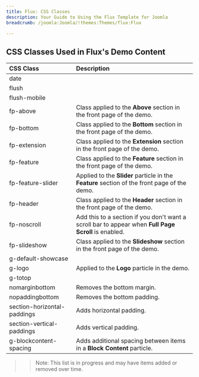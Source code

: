 ```yaml
---
title: Flux: CSS Classes
description: Your Guide to Using the Flux Template for Joomla
breadcrumb: /joomla:Joomla/!themes:Themes/flux:Flux

---
```


## CSS Classes Used in Flux's Demo Content

| CSS Class                   | Description                                                                                                             |
| :-----                      | :-----                                                                                                                  |
| date                        |                                                                                                                         |
| flush                       |                                                                                                                         |
| flush-mobile                |                                                                                                                         |
| fp-above                    | Class applied to the **Above** section in the front page of the demo.                                                   |
| fp-bottom                   | Class applied to the **Bottom** section in the front page of the demo.                                                  |
| fp-extension                | Class applied to the **Extension** section in the front page of the demo.                                               |
| fp-feature                  | Class applied to the **Feature** section in the front page of the demo.                                                 |
| fp-feature-slider           | Applied to the **Slider** particle in the **Feature** section of the front page of the demo.                            |
| fp-header                   | Class applied to the **Header** section in the front page of the demo.                                                  |
| fp-noscroll                 | Add this to a section if you don't want a scroll bar to appear when **Full Page Scroll** is enabled.                    |
| fp-slideshow                | Class applied to the **Slideshow** section in the front page of the demo.                                               |
| g-default-showcase          |                                                                                                                         |
| g-logo                      | Applied to the **Logo** particle in the demo.                                                                           |
| g-totop                     |                                                                                                                         |
| nomarginbottom              | Removes the bottom margin.                                                                                              |
| nopaddingbottom             | Removes the bottom padding.                                                                                             |
| section-horizontal-paddings | Adds horizontal padding.                                                                                                |
| section-vertical-paddings   | Adds vertical padding.                                                                                                  |
| g-blockcontent-spacing      | Adds additional spacing between items in a **Block Content** particle.                                                  |

>> Note: This list is in progress and may have items added or removed over time.
